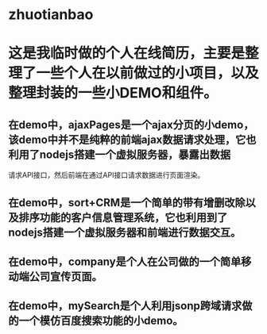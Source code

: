# zhuotianbao

# 这是我临时做的个人在线简历，主要是整理了一些个人在以前做过的小项目，以及整理封装的一些小DEMO和组件。


## 在demo中，ajaxPages是一个ajax分页的小demo，该demo中并不是纯粹的前端ajax数据请求处理，它也利用了nodejs搭建一个虚拟服务器，暴露出数据
请求API接口，然后前端在通过API接口请求数据进行页面渲染。

## 在demo中，sort+CRM是一个简单的带有增删改除以及排序功能的客户信息管理系统，它也利用到了nodejs搭建一个虚拟服务器和前端进行数据交互。

## 在demo中，company是个人在公司做的一个简单移动端公司宣传页面。

## 在demo中，mySearch是个人利用jsonp跨域请求做的一个模仿百度搜索功能的小demo。
